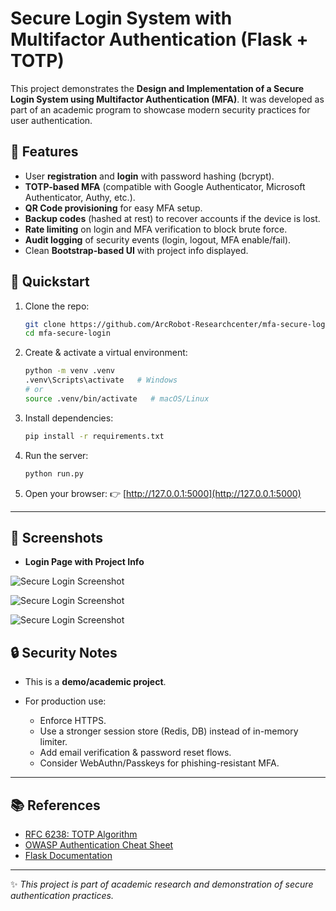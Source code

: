 
# Secure Login System with Multifactor Authentication (Flask + TOTP)

This project demonstrates the **Design and Implementation of a Secure Login System using Multifactor Authentication (MFA)**.
It was developed as part of an academic program to showcase modern security practices for user authentication.


## 🔑 Features

* User **registration** and **login** with password hashing (bcrypt).
* **TOTP-based MFA** (compatible with Google Authenticator, Microsoft Authenticator, Authy, etc.).
* **QR Code provisioning** for easy MFA setup.
* **Backup codes** (hashed at rest) to recover accounts if the device is lost.
* **Rate limiting** on login and MFA verification to block brute force.
* **Audit logging** of security events (login, logout, MFA enable/fail).
* Clean **Bootstrap-based UI** with project info displayed.


## 🚀 Quickstart

1. Clone the repo:

   ```bash
   git clone https://github.com/ArcRobot-Researchcenter/mfa-secure-login.git
   cd mfa-secure-login
   ```

2. Create & activate a virtual environment:

   ```bash
   python -m venv .venv
   .venv\Scripts\activate   # Windows
   # or
   source .venv/bin/activate   # macOS/Linux
   ```

3. Install dependencies:

   ```bash
   pip install -r requirements.txt
   ```

4. Run the server:

   ```bash
   python run.py
   ```

5. Open your browser:
   👉 [http://127.0.0.1:5000](http://127.0.0.1:5000)

---

## 📸 Screenshots

* **Login Page with Project Info**

![Secure Login Screenshot](https://cdn.jsdelivr.net/gh/ArcRobot-Researchcenter/Secure-Login-System-with-Multifactor-Authentication@main/screenshot/secure_login.jpg)

![Secure Login Screenshot](https://cdn.jsdelivr.net/gh/ArcRobot-Researchcenter/Secure-Login-System-with-Multifactor-Authentication@main/screenshot/Two-factor%20enable.jpg)

![Secure Login Screenshot](https://cdn.jsdelivr.net/gh/ArcRobot-Researchcenter/Secure-Login-System-with-Multifactor-Authentication@main/screenshot/Two%E2%80%91Factor%20Verification.jpg)


## 🔒 Security Notes

* This is a **demo/academic project**.
* For production use:

  * Enforce HTTPS.
  * Use a stronger session store (Redis, DB) instead of in-memory limiter.
  * Add email verification & password reset flows.
  * Consider WebAuthn/Passkeys for phishing-resistant MFA.

---

## 📚 References

* [RFC 6238: TOTP Algorithm](https://www.rfc-editor.org/rfc/rfc6238)
* [OWASP Authentication Cheat Sheet](https://cheatsheetseries.owasp.org/cheatsheets/Authentication_Cheat_Sheet.html)
* [Flask Documentation](https://flask.palletsprojects.com/)

---

✨ *This project is part of academic research and demonstration of secure authentication practices.*


